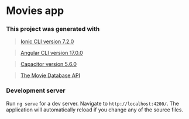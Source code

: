 # Movies app

### This project was generated with 

> [Ionic CLI version 7.2.0](https://ionicframework.com/)

> [Angular CLI version 17.0.0](https://angular.io/)
 
> [Capacitor version 5.6.0](https://capacitorjs.com/)

> [The Movie Database API](https://www.themoviedb.org/)


### Development server
Run `ng serve` for a dev server. Navigate to `http://localhost:4200/`. The application will automatically reload if you change any of the source files.
